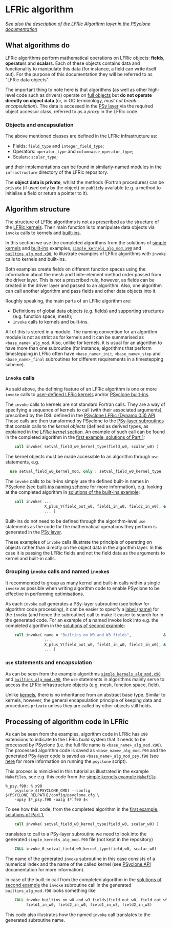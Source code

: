# LFRic algorithm

[*See also the description of the LFRic Algorithm layer in the
PSyclone documentation*](
https://psyclone.readthedocs.io/en/stable/dynamo0p3.html#algorithm)

## What algorithms do

LFRic algorithms perform mathematical operations on LFRic objects:
**field**s, **operator**s and **scalar**s. Each of these objects
contains data and functionality to manipulate this data (for instance,
a field can write itself out). For the purpose of this documentation
they will be referred to as "LFRic data objects".

The important thing to note here is that algorithms (as well as other
high-level code such as drivers) operate on [full objects](
https://psyclone.readthedocs.io/en/stable/algorithm_layer.html) but
**do not operate directly on object data** (or, in OO terminology, *must
not break encapsulation*). The data is accessed in the [PSy layer](
LFRic_PSy.md) via the required object accessor class, referred to as
a *proxy* in the LFRic code.

### Objects and encapsulation

The above mentioned classes are defined in the LFRic infrastructure as:

* Fields: `field_type` and `integer_field_type`;
* Operators: `operator_type` and `columnwise_operator_type`;
* Scalars: `scalar_type`;

and their implementations can be found in similarly-named modules in
the `infrastructure` directory of the LFRic repository.

The **object data is private**, whilst the methods (Fortran procedures)
can be `private` (if used only by the object) or `public`ly available
(e.g. a method to initialise a field or return a pointer to it).

## Algorithm structure

The structure of LFRic algorithms is not as prescribed as the structure
of the [LFRic kernels](LFRic_kernel.md). Their main function is to
manipulate data objects via `invoke` calls to kernels and [built-ins](
https://psyclone.readthedocs.io/en/stable/dynamo0p3.html#built-ins).

In this section we use the completed algorithms from the solutions of
[simple kernels](../1_simple_kernels/) and [built-ins](../2_built_ins/)
examples, [`simple_kernels_alg_mod.x90`](
../1_simple_kernels/solutions/part1/simple_kernels_alg_mod.x90) and
[`builtins_alg_mod.x90`](../2_built_ins/solutions/builtins_alg_mod.x90),
to illustrate examples of LFRic algorithms with `invoke` calls
to kernels and built-ins.

Both examples create fields on different function spaces using the
information about the mesh and finite-element method order passed from
the driver layer. This is not a prescribed rule, however, as fields can
be created in the driver layer and passed to an algorithm. Also, one
algorithm can call another algorithm and pass fields and other data
objects into it.

Roughly speaking, the main parts of an LFRic algorithm are:
* Definitions of global data objects (e.g. fields) and supporting
  structures (e.g. function space, mesh);
* `invoke` calls to kernels and built-ins.

All of this is stored in a module. The naming convention for an algorithm
module is not as strict as for kernels and it can be summarised as
`<base_name>_alg_mod`. Also, unlike for kernels, it is usual for an
algorithm to have more than one subroutine (for instance, algorithms
that perform timestepping in LFRic often have `<base_name>_init`,
`<base_name>_step` and `<base_name>_final` subroutines for different
requirements in a timestepping scheme).

### `invoke` calls

As said above, the defining feature of an LFRic algorithm is one or more
`invoke` calls to [user-defined LFRic kernels](LFRic_kernel.md) and/or
[PSyclone built-ins](
https://psyclone.readthedocs.io/en/stable/dynamo0p3.html#built-ins).

The `invoke` calls to kernels are not standard Fortran calls. They
are a way of specifying a sequence of kernels to call (with their
associated arguments), prescribed by the DSL defined in the
[PSyclone LFRic (Dynamo 0.3) API](
https://psyclone.readthedocs.io/en/stable/dynamo0p3.html). These calls
are then transformed by PSyclone to the [PSy-layer subroutines](
LFRic_PSy.md) that contain calls to the *kernel objects* (defined as
derived types, as explained in the [*LFRic kernel* section](
LFRic_kernel.md). An example of such call can be found in the
completed algorithm in the [first example, solutions of Part 1](
../1_simple_kernels/solutions/part1/simple_kernels_alg_mod.x90):

```fortran
    call invoke( setval_field_w0_kernel_type(field_w0, scalar_w0) )
```

The kernel objects must be made accessible to an algorithm through `use`
statements, e.g.

```fortran
  use setval_field_w0_kernel_mod, only : setval_field_w0_kernel_type
```

The `invoke` calls to built-ins simply use the defined built-in names
in PSyclone (see [built-ins naming scheme](
https://psyclone.readthedocs.io/en/stable/dynamo0p3.html#naming-scheme)
for more information), e.g. looking at the completed algorithm in
[solutions of the built-ins example](
../2_built_ins/solutions/builtins_alg_mod.x90):

```fortran
    call invoke( ...
                 X_plus_Y(field_out_w0, field1_in_w0, field2_in_w0), &
                 ... )
```

Built-ins do not need to be defined through the algorithm-level `use`
statements as the code for the mathematical operations they perform is
generated in the [PSy layer](LFRic_PSy.md).

These examples of `invoke` calls illustrate the principle of operating on
objects rather than directly on the object data in the algorithm layer.
In this case it is passing the LFRic fields and not the field data as the
arguments to kernel and built-in calls.

### Grouping `invoke` calls and named `invoke`s

It recommended to group as many kernel and built-in calls within a single
`invoke` as possible when writing algorithm code to enable PSyclone to
be effective in performing optimisations.

As each `invoke` call generates a PSy-layer subroutine (see below for
algorithm code processing), it can be easier to specify a [label (name)](
https://psyclone.readthedocs.io/en/stable/algorithm_layer.html#named-invokes)
for the `invoke` (and hence the subroutine) call to make it easier to search
for in the generated code. For an example of a named invoke look into e.g.
the completed algorithm in the [solutions of second example](
../2_built_ins/solutions/builtins_alg_mod.x90):

```fortran
    call invoke( name = "Builtins on W0 and W3 fields",              &
                 ...
                 X_plus_Y(field_out_w0, field1_in_w0, field2_in_w0), &
                 ... )
```

### `use` statements and encapsulation

As can be seen from the example algorithms
[`simple_kernels_alg_mod.x90`](../1_simple_kernels/simple_kernels_alg_mod.x90)
and [`builtins_alg_mod.x90`](../2_built_ins/builtins_alg_mod.x90), the `use`
statements in algorithms mainly serve to access the LFRic infrastructure
objects (e.g. mesh, function space, field).

Unlike [kernels](LFRic_kernel.md), there is no inheritance from an
abstract base type. Similar to kernels, however, the general
encapsulation principle of keeping data and procedures `private`
unless they are called by other objects still holds.

## Processing of algorithm code in LFRic

As can be seen from the examples, algorithm code in LFRic has `x90`
extensions to indicate to the LFRic build system that it needs to be
processed by PSyclone (i.e. the full file name is `<base_name>_alg_mod.x90`).
The processed algorithm code is saved as `<base_name>_alg_mod.f90` and the
generated [PSy-layer code](LFRic_PSy.md) is saved as
`<base_name>_alg_mod_psy.f90` (see [here](
https://psyclone.readthedocs.io/en/stable/psyclone_script.html) for more
information on running the `psyclone` script).

This process is mimicked in this tutorial as illustrated in the example
`Makefile`s, see e.g. this code from the [simple kernels example `Makefile`](
../1_simple_kernels/Makefile)

```make
%_psy.f90: %.x90
    psyclone $(PSYCLONE_CMD) --config $(PSYCLONE_RELPATH)/config/psyclone.cfg \
    -opsy $*_psy.f90 -oalg $*.f90 $<
```

To see how this code, from the completed algorithm in the
[first example, solutions of Part 1](
../1_simple_kernels/solutions/part1/simple_kernels_alg_mod.x90),

```fortran
    call invoke( setval_field_w0_kernel_type(field_w0, scalar_w0) )
```

translates to call to a PSy-layer subroutine we need to look into the
generated `simple_kernels_alg_mod.f90` file (not kept in the repository)

```fortran
    CALL invoke_0_setval_field_w0_kernel_type(field_w0, scalar_w0)
```

The name of the generated `invoke` subroutine in this case consists of
a numerical index and the name of the called kernel (see [PSyclone API](
https://psyclone.readthedocs.io/en/stable/algorithm_layer.html#api)
documentation for more information).

In case of the built-in call from the completed algorithm in the
[solutions of second example](
../2_built_ins/solutions/builtins_alg_mod.x90) the `invoke` subroutine
call in the generated `builtins_alg_mod.f90` looks something like

```fortran
    CALL invoke_builtins_on_w0_and_w3_fields(field_out_w0, field_out_w3, &
         field1_in_w0, field2_in_w0, field1_in_w3, field2_in_w3)
```

This code also illustrates how the named `invoke` call translates to the
generated subroutine name.
